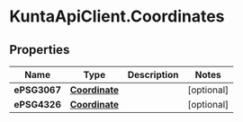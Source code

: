 # KuntaApiClient.Coordinates

## Properties
Name | Type | Description | Notes
------------ | ------------- | ------------- | -------------
**ePSG3067** | [**Coordinate**](Coordinate.md) |  | [optional] 
**ePSG4326** | [**Coordinate**](Coordinate.md) |  | [optional] 


